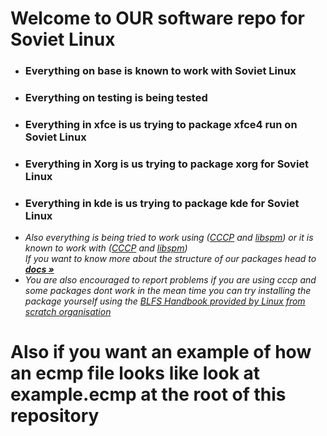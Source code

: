 # Welcome to OUR software repo for Soviet Linux
* ### Everything on base is known to work with Soviet Linux
* ### Everything on testing is being tested
* ### Everything in xfce is us trying to package xfce4 run on Soviet Linux
* ### Everything in Xorg is us trying to package xorg for Soviet Linux
* ### Everything in kde is us trying to package kde for Soviet Linux
* _Also everything is being tried to work using ([CCCP](https://github.com/Soviet-Linux/CCCP) and [libspm](https://github.com/Soviet-Linux/libspm)) or it is known to work with ([CCCP](https://github.com/Soviet-Linux/CCCP) and [libspm](https://github.com/Soviet-Linux/libspm)) \
If you want to know more about the structure of our packages head to <a href="https://docs.sovietlinux.ml/en/repo"><strong>docs »</strong></a>_ 
* *You are also encouraged to report problems if you are using cccp and some packages dont work in the mean time you can try installing the package yourself using the [BLFS Handbook provided by Linux from scratch organisation](https://linuxfromscratch.org/blfs/view/stable/)*

# Also if you want an example of how an ecmp file looks like look at example.ecmp at the root of this repository